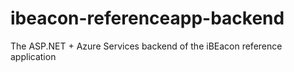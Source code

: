 # ibeacon-referenceapp-backend
The ASP.NET + Azure Services backend of the iBEacon reference application
